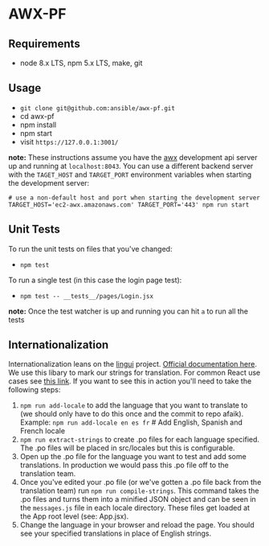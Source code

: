 # AWX-PF

## Requirements
- node 8.x LTS, npm 5.x LTS, make, git

## Usage

* `git clone git@github.com:ansible/awx-pf.git`
* cd awx-pf
* npm install
* npm start
* visit `https://127.0.0.1:3001/`

**note:** These instructions assume you have the [awx](https://github.com/ansible/awx/blob/devel/CONTRIBUTING.md#running-the-environment) development api server up and running at `localhost:8043`. You can use a different backend server with the `TAGET_HOST` and `TARGET_PORT` environment variables when starting the development server:

```shell
# use a non-default host and port when starting the development server
TARGET_HOST='ec2-awx.amazonaws.com' TARGET_PORT='443' npm run start
```

## Unit Tests

To run the unit tests on files that you've changed:
* `npm test`

To run a single test (in this case the login page test):
* `npm test -- __tests__/pages/Login.jsx`

**note:** Once the test watcher is up and running you can hit `a` to run all the tests

## Internationalization

Internationalization leans on the [lingui](https://github.com/lingui/js-lingui) project.  [Official documentation here](https://lingui.js.org/).  We use this libary to mark our strings for translation.  For common React use cases see [this link](https://lingui.js.org/tutorials/react-patterns.html).  If you want to see this in action you'll need to take the following steps:

1) `npm run add-locale` to add the language that you want to translate to (we should only have to do this once and the commit to repo afaik).  Example: `npm run add-locale en es fr`  # Add English, Spanish and French locale
2) `npm run extract-strings` to create .po files for each language specified.  The .po files will be placed in src/locales but this is configurable.
3) Open up the .po file for the language you want to test and add some translations.  In production we would pass this .po file off to the translation team.
4) Once you've edited your .po file (or we've gotten a .po file back from the translation team) run `npm run compile-strings`.  This command takes the .po files and turns them into a minified JSON object and can be seen in the `messages.js` file in each locale directory.  These files get loaded at the App root level (see: App.jsx).
5) Change the language in your browser and reload the page.  You should see your specified translations in place of English strings.
